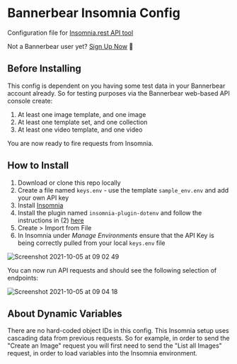 # Bannerbear Insomnia Config
Configuration file for [Insomnia.rest API tool](https://insomnia.rest/)

Not a Bannerbear user yet? [Sign Up Now](https://app.bannerbear.com/) 🐻

## Before Installing

This config is dependent on you having some test data in your Bannerbear account already. So for testing purposes via the Bannerbear web-based API console create:

1. At least one image template, and one image
2. At least one template set, and one collection
3. At least one video template, and one video

You are now ready to fire requests from Insomnia.

## How to Install

1. Download or clone this repo locally
2. Create a file named `keys.env` - use the template `sample_env.env` and add your own API key
3. Install [Insomnia](https://insomnia.rest/)
4. Install the plugin named `insomnia-plugin-dotenv` and follow the instructions in (2) [here](https://konghq.com/blog/avoiding-plain-text-passwords-insomnia/)
5. Create > Import from File
6. In Insomnia under *Manage Environments* ensure that the API Key is being correctly pulled from your local `keys.env` file

![Screenshot 2021-10-05 at 09 02 49](https://user-images.githubusercontent.com/30496/135944402-592bf522-b7ff-46ba-841d-89ea4b2586ca.png)

You can now run API requests and should see the following selection of endpoints:

![Screenshot 2021-10-05 at 09 04 18](https://user-images.githubusercontent.com/30496/135944510-6ff65dd6-f23d-4cde-a0c0-5b17c674d1a5.png)

## About Dynamic Variables

There are no hard-coded object IDs in this config. This Insomnia setup uses cascading data from previous requests. So for example, in order to send the "Create an Image" request you will first need to send the "List all Images" request, in order to load variables into the Insomnia environment.
